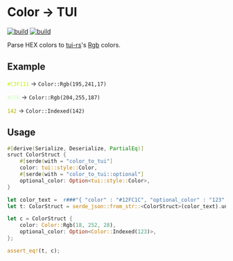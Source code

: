 # Color -> TUI

[![build](https://img.shields.io/drone/build/uttarayan/color-to-tui?server=https%3A%2F%2Fdrone.uttarayan.me)][color-to-tui]
[![build](https://github.com/uttarayan21/color-to-tui/actions/workflows/build.yaml/badge.svg)][mirror]  

Parse HEX colors to [tui-rs](https://github.com/fdehau/tui-rs)'s [Rgb](https://docs.rs/tui/0.16.0/tui/style/enum.Color.html) colors.

## Example

<span style="color: #C3F111">`#C3F111`</span> -> `Color::Rgb(195,241,17)`

<span style="color: #CFB">`#CFB`</span> -> `Color::Rgb(204,255,187)`

<span style="color: #AFAF00">`142`</span> -> `Color::Indexed(142)`  

## Usage

```rust
#[derive(Serialize, Deserialize, PartialEq)]
sruct ColorStruct {
    #[serde(with = "color_to_tui"]
    color: tui::style::Color,
    #[serde(with = "color_to_tui::optional"]
    optional_color: Option<tui::style::Color>,
}

let color_text =  r###"{ "color" : "#12FC1C", "optional_color" : "123" }"###
let t: ColorStruct = serde_json::from_str::<ColorStruct>(color_text).unwrap();

let c = ColorStruct {
    color: Color::Rgb(18, 252, 28),
    optional_color: Option<Color::Indexed(123)>,
};

assert_eq!(t, c);
```

[color-to-tui]: https://git.uttarayan.me/uttarayan/color-to-tui
[mirror]: https://github.com/uttarayan21/color-to-tui
